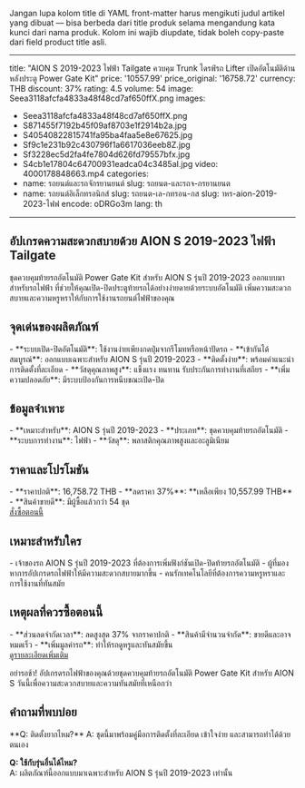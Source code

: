 Jangan lupa kolom title di YAML front-matter harus mengikuti judul artikel yang dibuat — bisa berbeda dari title produk selama mengandung kata kunci dari nama produk. Kolom ini wajib diupdate, tidak boleh copy-paste dari field product title asli.

---
title: "AION S 2019-2023 ไฟฟ้า Tailgate ควบคุม Trunk ไดรฟ์รถ Lifter เปิดอัตโนมัติด้านหลังประตู Power Gate Kit"
price: '10557.99'
price_original: '16758.72'
currency: THB
discount: 37%
rating: 4.5
volume: 54
image: Seea3118afcfa4833a48f48cd7af650ffX.png
images:
  - Seea3118afcfa4833a48f48cd7af650ffX.png
  - S871455f7192b45f09af8703e1f2914b2a.jpg
  - S40540822815741fa95ba4faa5e8e67625.jpg
  - Sf9c1e231b92c430796f1a6617036eeb8Z.jpg
  - Sf3228ec5d2fa4fe7804d626fd79557bfx.jpg
  - S4cb1e17804c64700931eadca04c3485aI.jpg
video: 4000178848663.mp4
categories:
  - name: รถยนต์และรถจักรยานยนต์
    slug: รถยนต-และรถจ-กรยานยนต
  - name: รถยนต์อิเล็กทรอนิกส์
    slug: รถยนต-เล-กทรอน-กส
slug: าหร-aion-2019-2023-ไฟฟ
encode: oDRGo3m
lang: th
---

<h2>อัปเกรดความสะดวกสบายด้วย AION S 2019-2023 ไฟฟ้า Tailgate</h2>  
ชุดควบคุมท้ายรถอัตโนมัติ Power Gate Kit สำหรับ AION S รุ่นปี 2019-2023 ออกแบบมาสำหรับรถไฟฟ้า ที่ช่วยให้คุณเปิด-ปิดประตูท้ายรถได้อย่างง่ายดายด้วยระบบอัตโนมัติ เพิ่มความสะดวกสบายและความหรูหราให้กับการใช้งานรถยนต์ไฟฟ้าของคุณ  

<h2>จุดเด่นของผลิตภัณฑ์</h2>  
- **ระบบเปิด-ปิดอัตโนมัติ**: ใช้งานง่ายเพียงกดปุ่มจากรีโมทหรือหน้าปัดรถ  
- **เข้ากันได้สมบูรณ์**: ออกแบบเฉพาะสำหรับ AION S รุ่นปี 2019-2023  
- **ติดตั้งง่าย**: พร้อมคำแนะนำการติดตั้งที่ละเอียด  
- **วัสดุคุณภาพสูง**: แข็งแรง ทนทาน รับประกันการทำงานที่เสถียร  
- **เพิ่มความปลอดภัย**: มีระบบป้องกันการหนีบขณะเปิด-ปิด  

<h2>ข้อมูลจำเพาะ</h2>  
- **เหมาะสำหรับ**: AION S รุ่นปี 2019-2023  
- **ประเภท**: ชุดควบคุมท้ายรถอัตโนมัติ  
- **ระบบการทำงาน**: ไฟฟ้า  
- **วัสดุ**: พลาสติกคุณภาพสูงและอะลูมิเนียม  

<h2>ราคาและโปรโมชัน</h2>  
- **ราคาปกติ**: 16,758.72 THB  
- **ลดราคา 37%**: **เหลือเพียง 10,557.99 THB**  
- **สินค้าขายดี**: มีผู้ซื้อแล้วกว่า 54 ชุด  

<div class="flex justify-center my-2">  
  <a href="https://buy.csgad.com/oDRGo3m" rel="nofollow sponsored" target="_blank" class="py-2 px-4 rounded-md text-white font-semibold bg-gradient-to-r from-[#f73c22] to-[#ff7b48]">สั่งซื้อตอนนี้</a>  
</div>  

<h2>เหมาะสำหรับใคร</h2>  
- เจ้าของรถ AION S รุ่นปี 2019-2023 ที่ต้องการเพิ่มฟังก์ชันเปิด-ปิดท้ายรถอัตโนมัติ  
- ผู้ที่มองหาการอัปเกรดรถไฟฟ้าให้มีความสะดวกสบายมากขึ้น  
- คนรักเทคโนโลยีที่ต้องการความหรูหราและการใช้งานที่ทันสมัย  

<h2>เหตุผลที่ควรซื้อตอนนี้</h2>  
- **ส่วนลดจำกัดเวลา**: ลดสูงสุด 37% จากราคาปกติ  
- **สินค้ามีจำนวนจำกัด**: ขายดีและอาจหมดเร็ว  
- **เพิ่มมูลค่ารถ**: ทำให้รถดูหรูและทันสมัยขึ้น  

<div class="flex justify-center my-2">  
  <a href="https://buy.csgad.com/oDRGo3m" rel="nofollow sponsored" target="_blank" class="py-2 px-4 rounded-md text-white font-semibold bg-gradient-to-r from-[#f73c22] to-[#ff7b48]">ดูรายละเอียดเพิ่มเติม</a>  
</div>  

อย่ารอช้า! อัปเกรดรถไฟฟ้าของคุณด้วยชุดควบคุมท้ายรถอัตโนมัติ Power Gate Kit สำหรับ AION S วันนี้เพื่อความสะดวกสบายและความทันสมัยที่เหนือกว่า  

<h2>คำถามที่พบบ่อย</h2>  
**Q: ติดตั้งยากไหม?**  
A: ชุดนี้มาพร้อมคู่มือการติดตั้งที่ละเอียด เข้าใจง่าย และสามารถทำได้ด้วยตนเอง  

**Q: ใช้กับรุ่นอื่นได้ไหม?**  
A: ผลิตภัณฑ์นี้ออกแบบมาเฉพาะสำหรับ AION S รุ่นปี 2019-2023 เท่านั้น